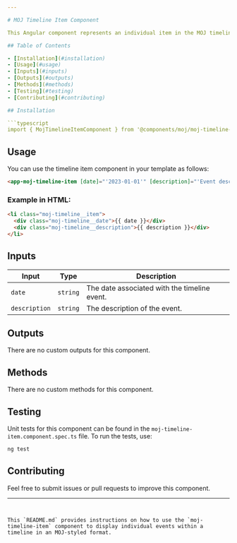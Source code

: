 ```yaml
---

# MOJ Timeline Item Component

This Angular component represents an individual item in the MOJ timeline, used to display specific events in a timeline format.

## Table of Contents

- [Installation](#installation)
- [Usage](#usage)
- [Inputs](#inputs)
- [Outputs](#outputs)
- [Methods](#methods)
- [Testing](#testing)
- [Contributing](#contributing)

## Installation

```typescript
import { MojTimelineItemComponent } from '@components/moj/moj-timeline-item/moj-timeline-item.component';
```

## Usage

You can use the timeline item component in your template as follows:

```html
<app-moj-timeline-item [date]="'2023-01-01'" [description]="'Event description'"></app-moj-timeline-item>
```

### Example in HTML:

```html
<li class="moj-timeline__item">
  <div class="moj-timeline__date">{{ date }}</div>
  <div class="moj-timeline__description">{{ description }}</div>
</li>
```

## Inputs

| Input         | Type     | Description                                  |
| ------------- | -------- | -------------------------------------------- |
| `date`        | `string` | The date associated with the timeline event. |
| `description` | `string` | The description of the event.                |

## Outputs

There are no custom outputs for this component.

## Methods

There are no custom methods for this component.

## Testing

Unit tests for this component can be found in the `moj-timeline-item.component.spec.ts` file. To run the tests, use:

```bash
ng test
```

## Contributing

Feel free to submit issues or pull requests to improve this component.

---
```


This `README.md` provides instructions on how to use the `moj-timeline-item` component to display individual events within a timeline in an MOJ-styled format.
